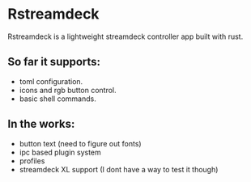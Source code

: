 # Rstreamdeck

Rstreamdeck is a lightweight streamdeck controller app built with rust.

## So far it supports:
- toml configuration.
- icons and rgb button control.
- basic shell commands.

## In the works:
- button text (need to figure out fonts)
- ipc based plugin system
- profiles
- streamdeck XL support (I dont have a way to test it though) 
